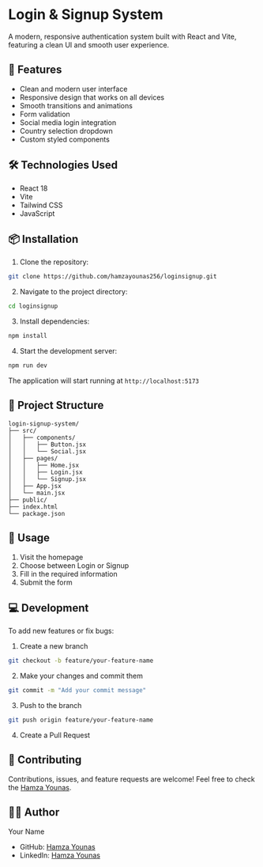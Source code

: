 # Login & Signup System

A modern, responsive authentication system built with React and Vite, featuring a clean UI and smooth user experience.

## 🚀 Features

- Clean and modern user interface
- Responsive design that works on all devices
- Smooth transitions and animations
- Form validation
- Social media login integration
- Country selection dropdown
- Custom styled components

## 🛠️ Technologies Used

- React 18
- Vite
- Tailwind CSS
- JavaScript

## 📦 Installation

1. Clone the repository:
```bash
git clone https://github.com/hamzayounas256/loginsignup.git
```

2. Navigate to the project directory:
```bash
cd loginsignup
```

3. Install dependencies:
```bash
npm install
```

4. Start the development server:
```bash
npm run dev
```

The application will start running at `http://localhost:5173`

## 📂 Project Structure

```
login-signup-system/
├── src/
│   ├── components/
│   │   ├── Button.jsx
│   │   └── Social.jsx
│   ├── pages/
│   │   ├── Home.jsx
│   │   ├── Login.jsx
│   │   └── Signup.jsx
│   ├── App.jsx
│   └── main.jsx
├── public/
├── index.html
└── package.json
```

## 🔑 Usage

1. Visit the homepage
2. Choose between Login or Signup
3. Fill in the required information
4. Submit the form

## 💻 Development

To add new features or fix bugs:

1. Create a new branch
```bash
git checkout -b feature/your-feature-name
```

2. Make your changes and commit them
```bash
git commit -m "Add your commit message"
```

3. Push to the branch
```bash
git push origin feature/your-feature-name
```

4. Create a Pull Request

## 🤝 Contributing

Contributions, issues, and feature requests are welcome! Feel free to check the [Hamza Younas](https://github.com/hamzayounas256).

## 👨‍💻 Author

Your Name
- GitHub: [Hamza Younas](https://github.com/hamzayounas256)
- LinkedIn: [Hamza Younas](https://www.linkedin.com/in/hamza-younas-69a2aa220/)
